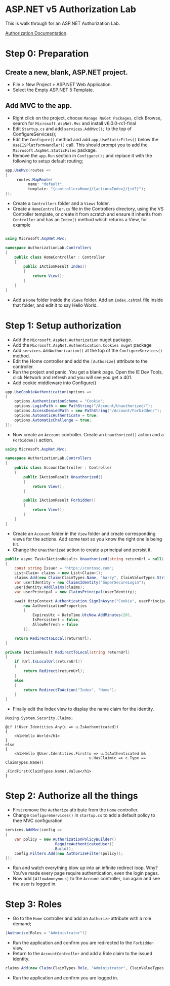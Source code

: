 # ASP.NET v5 Authorization Lab

This is walk through for an ASP.NET Authorization Lab.

[Authorization Documentation](https://docs.asp.net/en/latest/security/authorization/index.html).

Step 0: Preparation
===================

Create a new, blank, ASP.NET project.
-------------------------------------

* File > New Project > ASP.NET Web Application. 
* Select the Empty ASP.NET 5 Template.

Add MVC to the app. 
-------------------

* Right click on the project, choose `Manage NuGet Packages`, click Browse, search for `Microsoft.AspNet.Mvc` and install v6.0.0-rc1-final
* Edit `Startup.cs`  and add `services.AddMvc();` to the top of ConfigureServices();
* Edit the `Configure()` method and add `app.UseStaticFiles()` below the `UseIISPlatformHandler()` call. This should prompt you to add the `Microsoft.AspNet.StaticFiles` package.
* Remove the `app.Run` section in `Configure();` and replace it with the following to setup default routing;

```c#
app.UseMvc(routes =>
{
     routes.MapRoute(
          name: "default",
          template: "{controller=Home}/{action=Index}/{id?}");
});
```

* Create a `Controllers` folder and a `Views` folder.
* Create a `HomeController.cs` file in the Controllers directory, using the VS Controller template, or create it from scratch and ensure it inherits from `Controller` and has an `Index()` method which returns a View, for example

```c#

using Microsoft.AspNet.Mvc;

namespace AuthorizationLab.Controllers
{
    public class HomeController : Controller
    {
        public IActionResult Index()
        {
            return View();
        }
    }
}
```

* Add a `Home` folder inside the `Views` folder. Add an `Index.cshtml` file inside that folder, and edit it to say Hello World.

Step 1: Setup authorization
===========================

* Add the `Microsoft.AspNet.Authorization` nuget package.
* Add the `Microsoft.AspNet.Authentication.Cookies nuget` package
* Add `services.AddAuthorization()` at the top of the `ConfigureServices()` method.
* Edit the Home controller and add the `[Authorize]` attribute to the controller.
* Run the project and panic. You get a blank page. Open the IE Dev Tools, click Network and refresh and you will see you get a 401.
* Add cookie middleware into Configure()

```c#
app.UseCookieAuthentication(options =>
{
    options.AuthenticationScheme = "Cookie";
    options.LoginPath = new PathString("/Account/Unauthorized/");
    options.AccessDeniedPath = new PathString("/Account/Forbidden/");
    options.AutomaticAuthenticate = true;
    options.AutomaticChallenge = true;
});
```

* Now create an `Account` controller. Create an `Unauthorized()` action and a `Forbidden()` action.

```c#
using Microsoft.AspNet.Mvc;

namespace AuthorizationLab.Controllers
{
    public class AccountController : Controller
    {
        public IActionResult Unauthorized()
        {
            return View();
        }

        public IActionResult Forbidden()
        {
            return View();
        }
    }
}
```

* Create an `Account` folder in the `View` folder and create corresponding views for the actions. Add some text so you know the right one is being hit.
* Change the `Unauthorized` action to create a principal and persist it.

```c#
public async Task<IActionResult> Unauthorized(string returnUrl = null)
{
    const string Issuer = "https://contoso.com";
    List<Claim> claims = new List<Claim>();
    claims.Add(new Claim(ClaimTypes.Name, "barry", ClaimValueTypes.String, Issuer));
    var userIdentity = new ClaimsIdentity("SuperSecureLogin");
    userIdentity.AddClaims(claims);
    var userPrincipal = new ClaimsPrincipal(userIdentity);

    await HttpContext.Authentication.SignInAsync("Cookie", userPrincipal,
        new AuthenticationProperties
        {
            ExpiresUtc = DateTime.UtcNow.AddMinutes(20),
            IsPersistent = false,
            AllowRefresh = false
        });

    return RedirectToLocal(returnUrl);
}

private IActionResult RedirectToLocal(string returnUrl)
{
    if (Url.IsLocalUrl(returnUrl))
    {
        return Redirect(returnUrl);
    }
    else
    {
        return RedirectToAction("Index", "Home");
    }
}
```

* Finally edit the Index view to display the name claim for the identity. 

```
@using System.Security.Claims;

@if (!User.Identities.Any(u => u.IsAuthenticated))
{
    <h1>Hello World</h1>
}
else
{
    <h1>Hello @User.Identities.First(u => u.IsAuthenticated && 
                                     u.HasClaim(c => c.Type == ClaimTypes.Name))
                                    .FindFirst(ClaimTypes.Name).Value</h1>
}
```

Step 2: Authorize all the things
================================

* First remove the `Authorize` attribute from the `Home` controller.
* Change `ConfigureServices()` in `startup.cs` to add a default policy to thee MVC configuration

```c#
services.AddMvc(config =>
{
    var policy = new AuthorizationPolicyBuilder()
                     .RequireAuthenticatedUser()
                     .Build();
    config.Filters.Add(new AuthorizeFilter(policy));
});
```

* Run and watch everything blow up into an infinite redirect loop. Why? You've made every page require authentication, even the login pages. 
* Now add `[AllowAnonymous]` to the `Account` controller, run again and see the user is logged in.

Step 3: Roles
=============

* Go to the `Home` controller and add an `Authorize` attribute with a role demand;

```c#
[Authorize(Roles = "Administrator")]
```

* Run the application and confirm you are redirected to the `Forbidden` view.
* Return to the `AccountController` and add a Role claim to the issued identity.

```c#
claims.Add(new Claim(ClaimTypes.Role, "Administrator", ClaimValueTypes.String, Issuer));
```

* Run the application and confirm you are logged in.